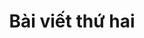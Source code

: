 ---
title: Bài viết thứ hai
description: Thay đổi mô tả của bài viết thứ hai một chút xem sao tiện thể thử luôn **text bold**, ok tiếp tục test một chút nữa
inCategory: Cá nhân
catPath: ca-nhan
cover: https://firebasestorage.googleapis.com/v0/b/vigeb-nuxt.appspot.com/o/alone-vigeb-500.webp?alt=media&token=7aecbfa8-4685-4c45-ae9d-5c2f825035eb
---